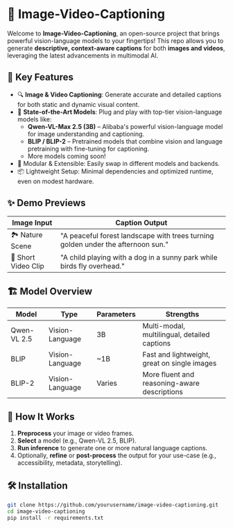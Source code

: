 # 🧠 Image-Video-Captioning

Welcome to **Image-Video-Captioning**, an open-source project that brings powerful vision-language models to your fingertips! This repo allows you to generate **descriptive, context-aware captions** for both **images and videos**, leveraging the latest advancements in multimodal AI.

## 🚀 Key Features

- 🔍 **Image & Video Captioning**: Generate accurate and detailed captions for both static and dynamic visual content.
- 🤖 **State-of-the-Art Models**: Plug and play with top-tier vision-language models like:
  - **Qwen-VL-Max 2.5 (3B)** – Alibaba's powerful vision-language model for image understanding and captioning.
  - **BLIP / BLIP-2** – Pretrained models that combine vision and language pretraining with fine-tuning for captioning.
  - More models coming soon!
- 🧩 Modular & Extensible: Easily swap in different models and backends.
- 📦 Lightweight Setup: Minimal dependencies and optimized runtime, even on modest hardware.

## ✨ Demo Previews

| Image Input | Caption Output |
|-------------|----------------|
| 🏞️ Nature Scene | "A peaceful forest landscape with trees turning golden under the afternoon sun." |
| 🎥 Short Video Clip | "A child playing with a dog in a sunny park while birds fly overhead." |

## 🏗️ Model Overview

| Model        | Type        | Parameters | Strengths                           |
|--------------|-------------|------------|-------------------------------------|
| Qwen-VL 2.5  | Vision-Language | 3B         | Multi-modal, multilingual, detailed captions |
| BLIP         | Vision-Language | ~1B       | Fast and lightweight, great on single images |
| BLIP-2       | Vision-Language | Varies    | More fluent and reasoning-aware descriptions |

## 🧠 How It Works

1. **Preprocess** your image or video frames.
2. **Select** a model (e.g., Qwen-VL 2.5, BLIP).
3. **Run inference** to generate one or more natural language captions.
4. Optionally, **refine** or **post-process** the output for your use-case (e.g., accessibility, metadata, storytelling).

## 🛠️ Installation

```bash
git clone https://github.com/yourusername/image-video-captioning.git
cd image-video-captioning
pip install -r requirements.txt

